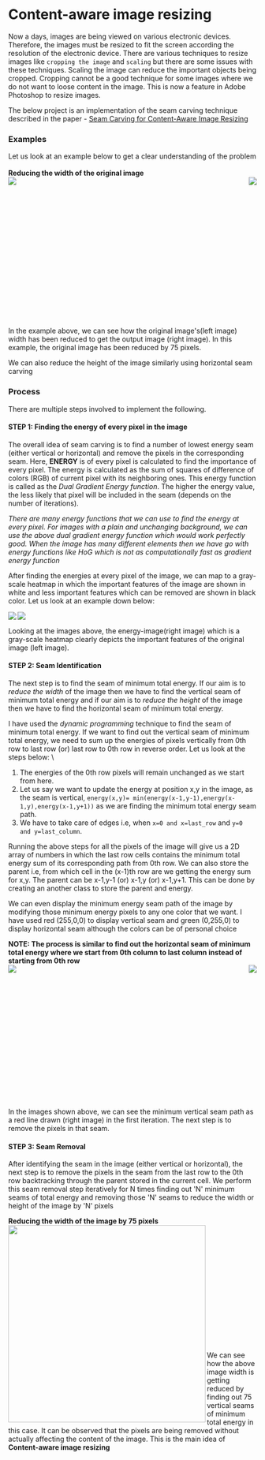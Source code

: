 # Content-aware image resizing

Now a days, images are being viewed on various electronic devices. Therefore, the images must be resized to fit the screen according the resolution of the electronic device. There are various techniques to resize images like `cropping the image` and `scaling` but there are some issues with these techniques. Scaling the image can reduce the important objects being cropped. Cropping cannot be a good technique for some images where we do not want to loose content in the image. This is now a feature in Adobe Photoshop to resize images.

The below project is an implementation of the seam carving technique described in the paper - [Seam Carving for Content-Aware Image Resizing](http://www.cs.utexas.edu/~grauman/courses/spring2011/slides/a10-avidan.pdf)

### Examples

Let us look at an example below to get a clear understanding of the problem
\
\
**Reducing the width of the original image**
\
<img align="left" src="https://i.imgur.com/60hVf6n.jpg">
<img align="right" src="https://i.imgur.com/4pu7o0w.png">
<br/>
<br/>
<br/>
<br/>
<br/>
<br/>
<br/>
<br/>
<br/>
<br/>
<br/>
<br/>
<br/>
<br/>
<br/>
<br/>
<br/>

In the example above, we can see how the original image's(left image) width has been reduced to get the output image (right image). In this example, the original image has been reduced by 75 pixels.

We can also reduce the height of the image similarly using horizontal seam carving

### Process

There are multiple steps involved to implement the following.

#### STEP 1: Finding the energy of every pixel in the image

The overall idea of seam carving is to find a number of lowest energy seam (either vertical or horizontal) and remove the pixels in the corresponding seam. Here, **ENERGY** is of every pixel is calculated to find the importance of every pixel. The energy is calculated as the sum of squares of difference of colors (RGB) of current pixel with its neighboring ones. This energy function is called as the *Dual Gradient Energy function*. The higher the energy value, the less likely that pixel will be included in the seam (depends on the number of iterations). 

*There are many energy functions that we can use to find the energy at every pixel. For images with a plain and unchanging background, we can use the above dual gradient energy function which would work perfectly good. When the image has many different elements then we have go with energy functions like HoG which is not as computationally fast as gradient energy function*

After finding the energies at every pixel of the image, we can map to a gray-scale heatmap in which the important features of the image are shown in white and less important features which can be removed are shown in black color. Let us look at an example down below:

<img align="left" src="https://i.imgur.com/60hVf6n.jpg">
<img align="ight" src="https://i.imgur.com/QTjwuTV.png">

Looking at the images above, the energy-image(right image) which is a gray-scale heatmap clearly depicts the important features of the original image (left image). 

#### STEP 2: Seam Identification

The next step is to find the seam of minimum total energy. If our aim is to *reduce the width* of the image then we have to find the vertical seam of minimum total energy and if our aim is to *reduce the height* of the image then we have to find the horizontal seam of minimum total energy.

I have used the *dynamic programming* technique to find the seam of minimum total energy. If we want to find out the vertical seam of minimum total energy, we need to sum up the energies of pixels vertically from 0th row to last row (or) last row to 0th row in reverse order. Let us look at the steps below:
\
1. The energies of the 0th row pixels will remain unchanged as we start from here.
2. Let us say we want to update the energy at position x,y in the image, as the seam is vertical, `energy(x,y)= min(energy(x-1,y-1),energy(x-1,y),energy(x-1,y+1))` as we are finding the minimum total energy seam path.
3. We have to take care of edges i.e, when `x=0 and x=last_row` and `y=0 and y=last_column`.

Running the above steps for all the pixels of the image will give us a 2D array of numbers in which the last row cells contains the minimum total energy sum of its corresponding path from 0th row. We can also store the parent i.e, from which cell in the (x-1)th row are we getting the energy sum for x,y. The parent can be x-1,y-1 (or) x-1,y (or) x-1,y+1. This can be done by creating an another class to store the parent and energy.

We can even display the minimum energy seam path of the image by modifying those minimum energy pixels to any one color that we want. I have used red (255,0,0) to display vertical seam and green (0,255,0) to display horizontal seam although the colors can be of personal choice

**NOTE: The process is similar to find out the horizontal seam of minimum total energy where we start from 0th column to last column instead of starting from 0th row**
\
<img align="left" src="https://i.imgur.com/60hVf6n.jpg">
<img align="right" src="https://i.imgur.com/9Co5X7B.png">
<br/>
<br/>
<br/>
<br/>
<br/>
<br/>
<br/>
<br/>
<br/>
<br/>
<br/>
<br/>
<br/>
<br/>
<br/>
<br/>
<br/>
In the images shown above, we can see the minimum vertical seam path as a red line drawn (right image) in the first iteration. The next step is to remove the pixels in that seam.

#### STEP 3: Seam Removal

After identifying the seam in the image (either vertical or horizontal), the next step is to remove the pixels in the seam from the last row to the 0th row backtracking through the parent stored in the current cell. We perform this seam removal step iteratively for N times finding out 'N' minimum seams of total energy and removing those 'N' seams to reduce the width or height of the image by 'N' pixels

**Reducing the width of the image by 75 pixels**
\
<img align="left" width="400" height="400" src="https://i.imgur.com/tO1RnOt.gif">
\
\
\
\
\
\
\
\
\
\
\
\
\
\
\
We can see how the above image width is getting reduced by finding out 75 vertical seams of minimum total energy in this case. It can be observed that the pixels are being removed without actually affecting the content of the image. This is the main idea of **Content-aware image resizing**
